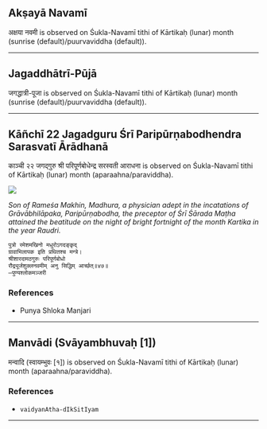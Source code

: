 ## Akṣayā Navamī
अक्षया नवमी is observed on Śukla-Navamī tithi of Kārtikaḥ (lunar) month (sunrise (default)/puurvaviddha (default)).



---
## Jagaddhātrī-Pūjā
जगद्धात्री-पूजा is observed on Śukla-Navamī tithi of Kārtikaḥ (lunar) month (sunrise (default)/puurvaviddha (default)).



---
## Kāñchī 22 Jagadguru Śrī Paripūrṇabodhendra Sarasvatī Ārādhanā
काञ्ची २२ जगद्गुरु श्री परिपूर्णबोधेन्द्र सरस्वती आराधना is observed on Śukla-Navamī tithi of Kārtikaḥ (lunar) month (aparaahna/paraviddha).

![](https://github.com/sanskrit-coders/adyatithi/blob/master/images/kanchi-jagadgurus/jagadguru-22.jpg)

_Son of Rameśa Makhin, Madhura, a physician adept in the incatations of Grāvābhilāpaka, Paripūrṇabodha, the preceptor of Śrī Śārada Maṭha attained the beatitude on the night of bright fortnight of the month Kartika in the year Raudri._

```
पुत्रो रमेशमखिनो मधुरोऽगदङ्कृद्
ग्रावाभिलापक इति प्रथितश्च मन्त्रे।
श्रीशारदामठगुरुः परिपूर्णबोधो
रौद्र्यूर्जशुक्लनवमीम् अनु सिद्धिम् आर्च्छत्॥४७॥
—पुण्यश्लोकमञ्जरी
```
### References
* Punya Shloka Manjari


---
## Manvādi (Svāyambhuvaḥ [1])
मन्वादि (स्वायम्भुवः [१]) is observed on Śukla-Navamī tithi of Kārtikaḥ (lunar) month (aparaahna/paraviddha).


### References
* `vaidyanAtha-dIkSitIyam`


---

